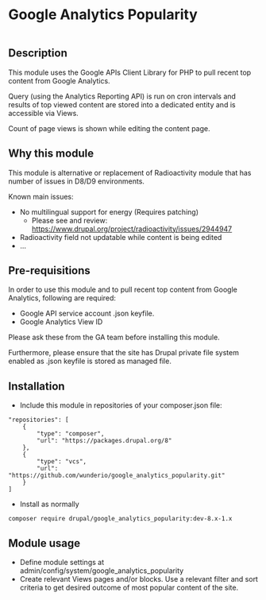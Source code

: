 # Google Analytics Popularity
[![<wunderio>](https://circleci.com/gh/wunderio/google_analytics_popularity/tree/8.x-1.x.svg?style=svg)](<https://app.circleci.com/pipelines/github/wunderio/google_analytics_popularity?branch=8.x-1.x>)

## Description
This module uses the Google APIs Client Library for PHP to pull recent top content
from Google Analytics.

Query (using the Analytics Reporting API) is run on cron intervals and results of
top viewed content are stored into a dedicated entity and is accessible via Views.

Count of page views is shown while editing the content page.

## Why this module
This module is alternative or replacement of Radioactivity module that has number
of issues in D8/D9 environments.

Known main issues:

- No multilingual support for energy (Requires patching)
    - Please see and review: https://www.drupal.org/project/radioactivity/issues/2944947
- Radioactivity field not updatable while content is being edited
- ...

## Pre-requisitions

In order to use this module and to pull recent top content from Google Analytics,
following are required:

- Google API service account .json keyfile.
- Google Analytics View ID

Please ask these from the GA team before installing this module.

Furthermore, please ensure that the site has Drupal private file system enabled
as .json keyfile is stored as managed file.

## Installation

- Include this module in repositories of your composer.json file:
```
"repositories": [
    {
        "type": "composer",
        "url": "https://packages.drupal.org/8"
    },
    {
        "type": "vcs",
        "url": "https://github.com/wunderio/google_analytics_popularity.git"
    }
]
```
- Install as normally
```
composer require drupal/google_analytics_popularity:dev-8.x-1.x
```

## Module usage

- Define module settings at admin/config/system/google_analytics_popularity
- Create relevant Views pages and/or blocks. Use a relevant filter and sort criteria
to get desired outcome of most popular content of the site.
